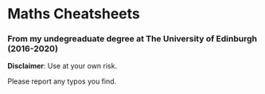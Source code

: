 # Maths Cheatsheets

### From my undegreaduate degree at The University of Edinburgh (2016-2020)

**Disclaimer**: Use at your own risk.

Please report any typos you find.

